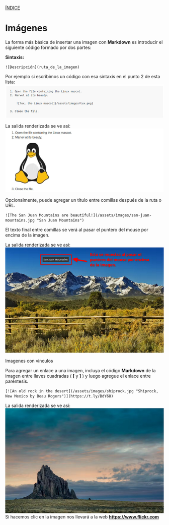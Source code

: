 [ÍNDICE](https://github.com/Zet0699/Guia_markdown/blob/Zet_main/README.md)


# **Imágenes**

La forma más básica de insertar una imagen con **Markdown** es introducir el siguiente código formado por dos partes:

**Sintaxis:**
```
![Descripción](ruta_de_la_imagen)
```

Por ejemplo si escribimos un código con esa sintaxis en el punto 2 de esta lista:
![Imagenes_01](/IMG/Imagenes_01.jpg "Ejemplo")

La salida renderizada se ve así:
![Imagenes_02](/IMG/Imagenes_02.jpg "Salida renderizada")


Opcionalmente, puede agregar un título entre comillas después de la ruta o URL.
```
![The San Juan Mountains are beautiful!](/assets/images/san-juan-mountains.jpg "San Juan Mountains")
```
El texto final entre comillas se verá al pasar el puntero del mouse por encima de la imagen.

La salida renderizada se ve así:
![Imagenes_03](/IMG/Imagenes_03.jpg "Imagen con título")


Imagenes con vinculos 

Para agregar un enlace a una imagen, incluya el código **Markdown** de la imagen entre llaves cuadradas \( **\[** y **\]** \) y luego agregue el enlace entre paréntesis.
```
[![An old rock in the desert](/assets/images/shiprock.jpg "Shiprock, New Mexico by Beau Rogers")](https://t.ly/BdY68)
```

La salida renderizada se ve así:
[![Imagenes_04](/IMG/Imagenes_04.jpg "Imagenes con vinculos")](https://t.ly/BdY68)
Si hacemos clic en la imagen nos llevará a la web **https://www.flickr.com**
